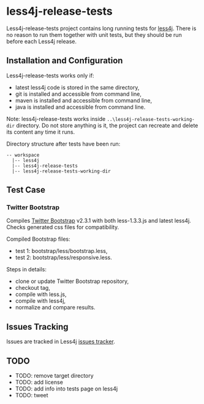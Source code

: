less4j-release-tests
====================

Less4j-release-tests project contains long running tests for [less4j](https://github.com/SomMeri/less4j). There is no reason to run them together with unit tests, but they should be run before each Less4j release.   

## Installation and Configuration
Less4j-release-tests works only if: 
* latest less4j code is stored in the same directory,
* git is installed and accessible from command line,
* maven is installed and accessible from command line,
* java is installed and accessible from command line.

Note: less4j-release-tests works inside `..\less4j-release-tests-working-dir` directory. Do not store anything is it, the project can recreate and delete its content any time it runs.  

Directory structure after tests have been run:
````
-- workspace
  |-- less4j
  |-- less4j-release-tests
  |-- less4j-release-tests-working-dir
````

## Test Case
### Twitter Bootstrap 
Compiles [Twitter Bootstrap](http://twitter.github.com/bootstrap/) v2.3.1 with both less-1.3.3.js and latest less4j. Checks generated css files for compatibility.

Compiled Bootstrap files:
* test 1: bootstrap/less/bootstrap.less,
* test 2: bootstrap/less/responsive.less.

Steps in details:
* clone or update Twitter Bootstrap repository,
* checkout tag,
* compile with less.js,
* compile with less4j,
* normalize and compare results. 

## Issues Tracking
Issues are tracked in Less4j [issues tracker](https://github.com/SomMeri/less4j/issues).

## TODO
* TODO: remove target directory
* TODO: add license 
* TODO: add info into tests page on less4j
* TODO: tweet


